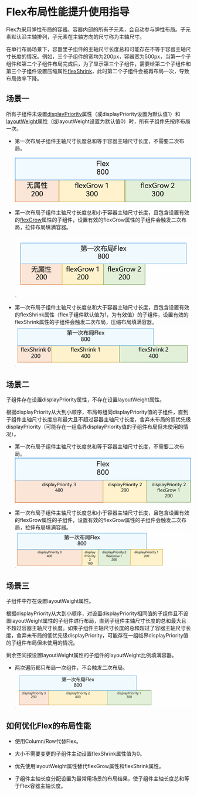 # Flex布局性能提升使用指导


Flex为采用弹性布局的容器。容器内部的所有子元素，会自动参与弹性布局。子元素默认沿主轴排列，子元素在主轴方向的尺寸称为主轴尺寸。


在单行布局场景下，容器里子组件的主轴尺寸长度总和可能存在不等于容器主轴尺寸长度的情况。例如，三个子组件的宽均为200px，容器宽为500px，当第一个子组件和第二个子组件布局完成后，为了显示第三个子组件，需要给第二个子组件和第三个子组件设置压缩属性[flexShrink](https://docs.openharmony.cn/pages/v4.1/zh-cn/application-dev/reference/arkui-ts/ts-universal-attributes-flex-layout.md)，此时第二个子组件会被再布局一次，导致布局效率下降。


## 场景一

所有子组件未设置[displayPriority](https://docs.openharmony.cn/pages/v4.1/zh-cn/application-dev/reference/arkui-ts/ts-universal-attributes-layout-constraints.md)属性（或displayPriority设置为默认值1）和[layoutWeight](https://docs.openharmony.cn/pages/v4.1/zh-cn/application-dev/reference/arkui-ts/ts-universal-attributes-flex-layout.md)属性（或layoutWeight设置为默认值0）时，所有子组件先按序布局一次。


- 第一次布局子组件主轴尺寸长度总和等于容器主轴尺寸长度，不需要二次布局。

  ![layout-performance-1](figures/layout-performance-1.png)

- 第一次布局子组件主轴尺寸长度总和小于容器主轴尺寸长度，且包含设置有效的[flexGrow](https://docs.openharmony.cn/pages/v4.1/zh-cn/application-dev/reference/arkui-ts/ts-universal-attributes-flex-layout.md)属性的子组件，设置有效的flexGrow属性的子组件会触发二次布局，拉伸布局填满容器。

  ![layout-performace-2](figures/layout-performace-2.gif)

- 第一次布局子组件主轴尺寸长度总和大于容器主轴尺寸长度，且包含设置有效的flexShrink属性（flex子组件默认值为1，为有效值）的子组件，设置有效的flexShrink属性的子组件会触发二次布局，压缩布局填满容器。
  ![layout-performace-3](figures/layout-performace-3.gif)


## 场景二

子组件存在设置displayPriority属性，不存在设置layoutWeight属性。


根据displayPriority从大到小顺序，布局每组同displayPriority值的子组件，直到子组件主轴尺寸长度总和最大且不超过容器主轴尺寸长度，舍弃未布局的低优先级displayPriority（可能存在一组临界displayPriority值的子组件布局但未使用的情况）。


- 第一次布局子组件主轴尺寸长度总和等于容器主轴尺寸长度，不需要二次布局。
  ![layout-performance-4](figures/layout-performance-4.png)

- 第一次布局子组件主轴尺寸长度总和小于容器主轴尺寸长度，且包含设置有效的flexGrow属性的子组件，设置有效的flexGrow属性的子组件会触发二次布局，拉伸布局填满容器。
  ![layout-performace-5](figures/layout-performace-5.gif)


## 场景三

子组件中存在设置layoutWeight属性。

根据displayPriority从大到小顺序，对设置displayPriority相同值的子组件且不设置layoutWeight属性的子组件进行布局，直到子组件主轴尺寸长度的总和最大且不超过容器主轴尺寸长度。如果子组件主轴尺寸长度的总和超过了容器主轴尺寸长度，舍弃未布局的低优先级displayPriority，可能存在一组临界displayPriority值的子组件布局但未使用的情况。


剩余空间按设置layoutWeight属性的子组件的layoutWeight比例填满容器。


- 两次遍历都只布局一次组件，不会触发二次布局。
  ![layout-performace-6](figures/layout-performace-6.gif)


## 如何优化Flex的布局性能

- 使用Column/Row代替Flex。

- 大小不需要变更的子组件主动设置flexShrink属性值为0。

- 优先使用layoutWeight属性替代flexGrow属性和flexShrink属性。

- 子组件主轴长度分配设置为最常用场景的布局结果，使子组件主轴长度总和等于Flex容器主轴长度。
